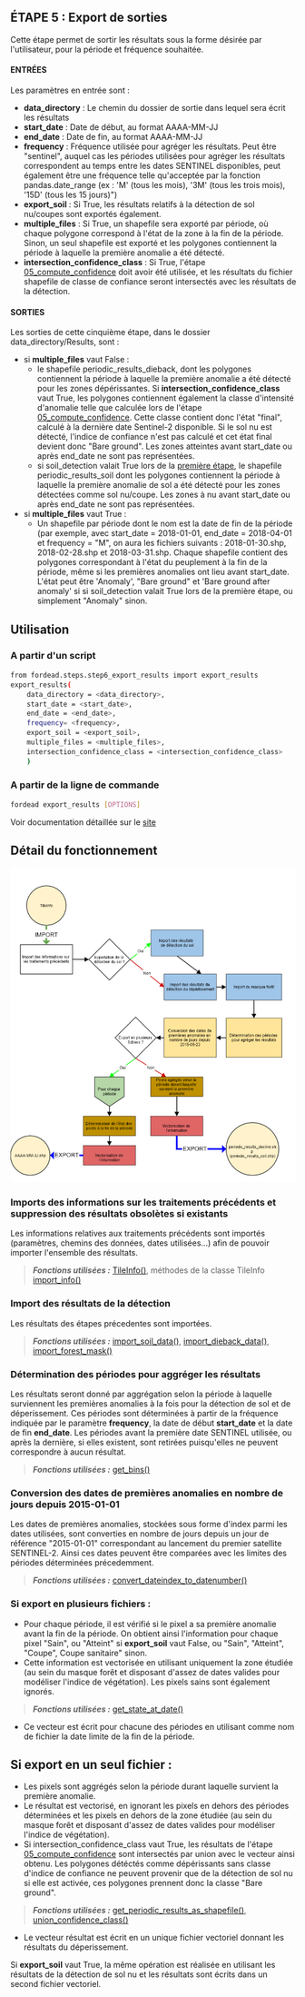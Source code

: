 ## ÉTAPE 5 : Export de sorties
Cette étape permet de sortir les résultats sous la forme désirée par l'utilisateur, pour la période et fréquence souhaitée. 

#### ENTRÉES
Les paramètres en entrée sont :
- **data_directory** : Le chemin du dossier de sortie dans lequel sera écrit les résultats
- **start_date** : Date de début, au format AAAA-MM-JJ
- **end_date** : Date de fin, au format AAAA-MM-JJ
- **frequency** : Fréquence utilisée pour agréger les résultats. Peut être "sentinel", auquel cas les périodes utilisées pour agréger les résultats correspondent au temps entre les dates SENTINEL disponibles, peut également être une fréquence telle qu'acceptée par la fonction pandas.date_range (ex : 'M' (tous les mois), '3M' (tous les trois mois), '15D' (tous les 15 jours)")
- **export_soil** : Si True, les résultats relatifs à la détection de sol nu/coupes sont exportés également.
- **multiple_files** : Si True, un shapefile sera exporté par période, où chaque polygone correspond à l'état de la zone à la fin de la période. Sinon, un seul shapefile est exporté et les polygones contiennent la période à laquelle la première anomalie a été détecté.
- **intersection_confidence_class** : Si True, l'étape [05_compute_confidence](https://fordead.gitlab.io/fordead_package/docs/user_guides/french/05_compute_confidence/) doit avoir été utilisée, et les résultats du fichier shapefile de classe de confiance seront intersectés avec les résultats de la détection.

#### SORTIES
Les sorties de cette cinquième étape, dans le dossier data_directory/Results, sont :
- si **multiple_files** vaut False :
    - le shapefile periodic_results_dieback, dont les polygones contiennent la période à laquelle la première anomalie a été détecté pour les zones dépérissantes. Si **intersection_confidence_class** vaut True, les polygones contiennent également la classe d'intensité d'anomalie telle que calculée lors de l'étape [05_compute_confidence](https://fordead.gitlab.io/fordead_package/docs/user_guides/french/05_compute_confidence/). Cette classe contient donc l'état "final", calculé à la dernière date Sentinel-2 disponible. Si le sol nu est détecté, l'indice de confiance n'est pas calculé et cet état final devient donc "Bare ground". Les zones atteintes avant start_date ou après end_date ne sont pas représentées.
    - si soil_detection valait True lors de la [première étape](https://fordead.gitlab.io/fordead_package/docs/user_guides/french/01_compute_masked_vegetationindex/), le shapefile periodic_results_soil dont les polygones contiennent la période à laquelle la première anomalie de sol a été détecté pour les zones détectées comme sol nu/coupe. Les zones à nu avant start_date ou après end_date ne sont pas représentées.
- si **multiple_files** vaut True :
    - Un shapefile par période dont le nom est la date de fin de la période (par exemple, avec start_date = 2018-01-01, end_date = 2018-04-01 et frequency = "M", on aura les fichiers suivants : 2018-01-30.shp, 2018-02-28.shp et 2018-03-31.shp. Chaque shapefile contient des polygones correspondant à l'état du peuplement à la fin de la période, même si les premières anomalies ont lieu avant start_date. L'état peut être 'Anomaly', "Bare ground" et 'Bare ground after anomaly' si si soil_detection valait True lors de la première étape, ou simplement "Anomaly" sinon.

## Utilisation
### A partir d'un script

```bash
from fordead.steps.step6_export_results import export_results
export_results(
    data_directory = <data_directory>,
    start_date = <start_date>,
    end_date = <end_date>,
    frequency= <frequency>,
    export_soil = <export_soil>,
    multiple_files = <multiple_files>,
	intersection_confidence_class = <intersection_confidence_class>
    )
```

### A partir de la ligne de commande

```bash
fordead export_results [OPTIONS]
```

Voir documentation détaillée sur le [site](https://fordead.gitlab.io/fordead_package/docs/cli/#fordead-export_results)

## Détail du fonctionnement

![Diagramme_step5](Diagrams/Diagramme_step5.png "Diagramme_step5")

### Imports des informations sur les traitements précédents et suppression des résultats obsolètes si existants
Les informations relatives aux traitements précédents sont importés (paramètres, chemins des données, dates utilisées...) afin de pouvoir importer l'ensemble des résultats.
> **_Fonctions utilisées :_** [TileInfo()](https://fordead.gitlab.io/fordead_package/reference/fordead/import_data/#tileinfo), méthodes de la classe TileInfo [import_info()](https://fordead.gitlab.io/fordead_package/reference/fordead/import_data/#import_info)

### Import des résultats de la détection 
Les résultats des étapes précedentes sont importées.
> **_Fonctions utilisées :_** [import_soil_data()](https://fordead.gitlab.io/fordead_package/reference/fordead/import_data/#import_soil_data), [import_dieback_data()](https://fordead.gitlab.io/fordead_package/reference/fordead/import_data/#import_dieback_data), [import_forest_mask()](https://fordead.gitlab.io/fordead_package/reference/fordead/import_data/#import_forest_mask)

### Détermination des périodes pour aggréger les résultats
Les résultats seront donné par aggrégation selon la période à laquelle surviennent les premières anomalies à la fois pour la détection de sol et de déperissement. Ces périodes sont déterminées à partir de la fréquence indiquée par le paramètre **frequency**, la date de début **start_date** et la date de fin **end_date**. Les périodes avant la première date SENTINEL utilisée, ou après la dernière, si elles existent, sont retirées puisqu'elles ne peuvent correspondre à aucun résultat.
> **_Fonctions utilisées :_** [get_bins()](https://fordead.gitlab.io/fordead_package/reference/fordead/writing_data/#get_bins)

### Conversion des dates de premières anomalies en nombre de jours depuis 2015-01-01
Les dates de premières anomalies, stockées sous forme d'index parmi les dates utilisées, sont converties en nombre de jours depuis un jour de référence "2015-01-01" correspondant au lancement du premier satellite SENTINEL-2. Ainsi ces dates peuvent être comparées avec les limites des périodes déterminées précedemment.
> **_Fonctions utilisées :_** [convert_dateindex_to_datenumber()](https://fordead.gitlab.io/fordead_package/reference/fordead/writing_data/#convert_dateindex_to_datenumber)

### Si export en plusieurs fichiers :
- Pour chaque période, il est vérifié si le pixel a sa première anomalie avant la fin de la période. On obtient ainsi l'information pour chaque pixel "Sain", ou "Atteint" si **export_soil** vaut False, ou "Sain", "Atteint", "Coupe", Coupe sanitaire" sinon. 
- Cette information est vectorisée en utilisant uniquement la zone étudiée (au sein du masque forêt et disposant d'assez de dates valides pour modéliser l'indice de végétation). Les pixels sains sont également ignorés.
> **_Fonctions utilisées :_** [get_state_at_date()](https://fordead.gitlab.io/fordead_package/reference/fordead/writing_data/#get_state_at_date)
- Ce vecteur est écrit pour chacune des périodes en utilisant comme nom de fichier la date limite de la fin de la période.

## Si export en un seul fichier :
- Les pixels sont aggrégés selon la période durant laquelle survient la première anomalie. 
- Le résultat est vectorisé, en ignorant les pixels en dehors des périodes déterminées et les pixels en dehors de la zone étudiée (au sein du masque forêt et disposant d'assez de dates valides pour modéliser l'indice de végétation).
- Si intersection_confidence_class vaut True, les résultats de l'étape [05_compute_confidence](https://fordead.gitlab.io/fordead_package/docs/user_guides/french/05_compute_confidence/) sont intersectés par union avec le vecteur ainsi obtenu. Les polygones détéctés comme dépérissants sans classe d'indice de confiance ne peuvent provenir que de la détection de sol nu si elle est activée, ces polygones prennent donc la classe "Bare ground".
> **_Fonctions utilisées :_** [get_periodic_results_as_shapefile()](https://fordead.gitlab.io/fordead_package/reference/fordead/writing_data/#get_periodic_results_as_shapefile), [union_confidence_class()](https://fordead.gitlab.io/fordead_package/reference/fordead/writing_data/#union_confidence_class)
- Le vecteur résultat est écrit en un unique fichier vectoriel donnant les résultats du déperissement.

Si **export_soil** vaut True, la même opération est réalisée en utilisant les résultats de la détection de sol nu et les résultats sont écrits dans un second fichier vectoriel.


